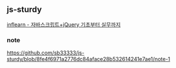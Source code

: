 ## js-sturdy

<a href="https://inf.run/dPZT">inflearn - 자바스크립트+jQuery 기초부터 실무까지</a>

### note
https://github.com/sb33333/js-sturdy/blob/8fe4f6971a2776dc84aface28b532614241e7ae1/note-1
